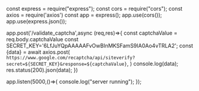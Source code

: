 const express = require("express");
const cors = require("cors");
const axios = require('axios')
const app = express();
app.use(cors());
app.use(express.json());

    
  app.post('/validate_captcha',async (req,res)=>{
    const captchaValue  = req.body.captchaValue
    const SECRET_KEY='6LfJuYQpAAAAAFvOwBInMKSFamS9IA0Ao4vTRLA2';
    const {data}  = await axios.post(
      `https://www.google.com/recaptcha/api/siteverify?secret=${SECRET_KEY}&response=${captchaValue}`,
    )
    console.log(data);
    res.status(200).json(data);
})

app.listen(5000,()=>{
  console.log("server running");
});
